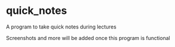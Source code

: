 # quick_notes
A program to take quick notes during lectures

Screenshots and more will be added once this program is functional
